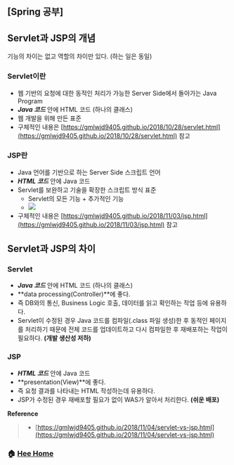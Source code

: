 ## [Spring 공부]

## Servlet과 JSP의 개념
기능의 차이는 없고 역할의 차이만 있다. (하는 일은 동일)

### Servlet이란
* 웹 기반의 요청에 대한 동적인 처리가 가능한 Server Side에서 돌아가는 Java Program 
* ***Java 코드*** 안에 HTML 코드 (하나의 클래스)
* 웹 개발을 위해 만든 표준
* 구체적인 내용은 [https://gmlwjd9405.github.io/2018/10/28/servlet.html](https://gmlwjd9405.github.io/2018/10/28/servlet.html) 참고

### JSP란
* Java 언어를 기반으로 하는 Server Side 스크립트 언어
* ***HTML 코드*** 안에 Java 코드 
* Servlet를 보완하고 기술을 확장한 스크립트 방식 표준
    * Servlet의 모든 기능 + 추가적인 기능
    * ![](/images/web/jsp-definition.png)
* 구체적인 내용은 [https://gmlwjd9405.github.io/2018/11/03/jsp.html](https://gmlwjd9405.github.io/2018/11/03/jsp.html) 참고

## Servlet과 JSP의 차이
### Servlet
* ***Java 코드*** 안에 HTML 코드 (하나의 클래스)
* **data processing(Controller)**에 좋다.
* 즉 DB와의 통신, Business Logic 호출, 데이터를 읽고 확인하는 작업 등에 유용하다.
* Servlet이 수정된 경우 Java 코드를 컴파일(.class 파일 생성)한 후 동적인 페이지를 처리하기 때문에 전체 코드를 업데이트하고 다시 컴파일한 후 재배포하는 작업이 필요하다. **(개발 생산성 저하)**

### JSP
* ***HTML 코드*** 안에 Java 코드 
* **presentation(View)**에 좋다. 
* 즉 요청 결과를 나타내는 HTML 작성하는데 유용하다.
* JSP가 수정된 경우 재배포할 필요가 없이 WAS가 알아서 처리한다. **(쉬운 배포)**

**Reference**
> - [https://gmlwjd9405.github.io/2018/11/04/servlet-vs-jsp.html](https://gmlwjd9405.github.io/2018/11/04/servlet-vs-jsp.html)


### :house: [Hee Home](https://github.com/T-WWL/WWL/tree/master/hee)